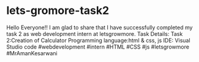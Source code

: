 # lets-gromore-task2
Hello Everyone!! I am glad to share that I have successfully completed my task 2 as web development intern at letsgrowmore. Task Details: Task 2:Creation of Calculator Programming language:html &amp; css, js IDE: Visual Studio code  #webdevelopment #intern #HTML #CSS #js #letsgrowmore #MrAmanKesarwani
